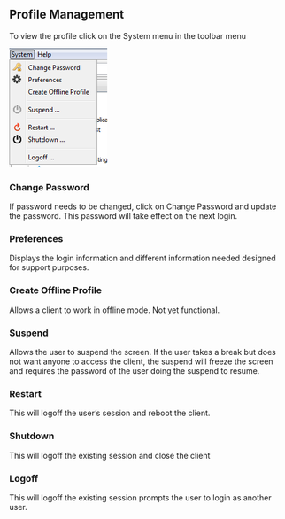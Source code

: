 ## Profile Management

To view the profile click on the System menu in the toolbar menu

![image|512x397,100%](images\image58.png)
<!-- <img src="images\image58.png" style="width:1.84375in;height:2.23958in" /> -->

### Change Password

If password needs to be changed, click on Change Password and update the
password. This password will take effect on the next login.

### Preferences

Displays the login information and different information needed designed
for support purposes.

### Create Offline Profile

Allows a client to work in offline mode. Not yet functional.

### Suspend

Allows the user to suspend the screen. If the user takes a break but
does not want anyone to access the client, the suspend will freeze the
screen and requires the password of the user doing the suspend to
resume.

### Restart

This will logoff the user’s session and reboot the client.

### Shutdown

This will logoff the existing session and close the client

### Logoff

This will logoff the existing session prompts the user to login as
another user.